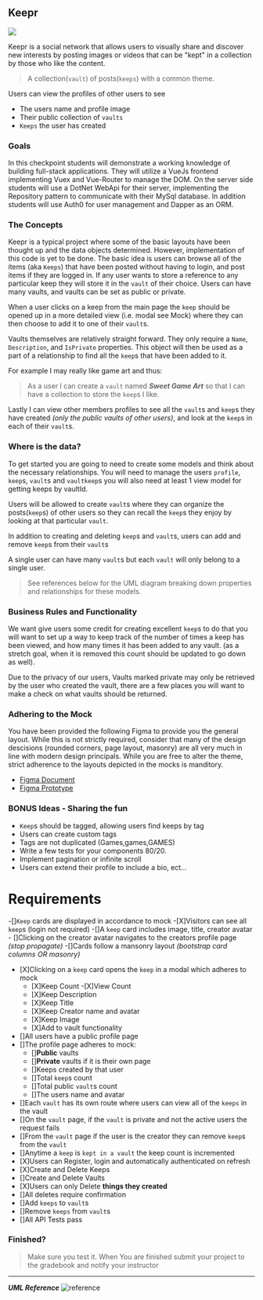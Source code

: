 ## Keepr

<img class="img-responsive" src="https://images.unsplash.com/photo-1462045504115-6c1d931f07d1?ixlib=rb-1.2.1&auto=format&fit=crop&w=1951&q=80">

Keepr is a social network that allows users to visually share and discover new interests by posting images or videos that can be "kept" in a collection by those who like the content.

> A collection(`vault`) of posts(`keeps`) with a common theme.

Users can view the profiles of other users to see

- The users name and profile image
- Their public collection of `vaults`
- `Keeps` the user has created

### Goals

In this checkpoint students will demonstrate a working knowledge of building full-stack applications. They will utilize a VueJs frontend implementing Vuex and Vue-Router to manage the DOM. On the server side students will use a DotNet WebApi for their server, implementing the Repository pattern to communicate with their MySql database. In addition students will use Auth0 for user management and Dapper as an ORM.

### The Concepts

Keepr is a typical project where some of the basic layouts have been thought up and the data objects determined. However, implementation of this code is yet to be done. The basic idea is users can browse all of the items (aka `Keeps`) that have been posted without having to login, and post items if they are logged in. If any user wants to store a reference to any particular keep they will store it in the `vault` of their choice. Users can have many vaults, and vaults can be set as public or private.

When a user clicks on a keep from the main page the `keep` should be opened up in a more detailed view (i.e. modal see Mock) where they can then choose to add it to one of their `vault`s.

Vaults themselves are relatively straight forward. They only require a `Name`, `Description`, and `IsPrivate` properties. This object will then be used as a part of a relationship to find all the `keep`s that have been added to it.

For example I may really like game art and thus:

> As a user I can create a `vault` named **_Sweet Game Art_** so that I can have a collection to store the `keep`s I like.

Lastly I can view other members profiles to see all the `vault`s and `keep`s they have created _(only the public vaults of other users)_, and look at the `keep`s in each of their `vault`s.

### Where is the data?

To get started you are going to need to create some models and think about the necessary relationships. You will need to manage the users `profile`, `keep`s, `vault`s and `vaultkeep`s you will also need at least 1 view model for getting keeps by vaultId.

Users will be allowed to create `vault`s where they can organize the posts(`keep`s) of other users so they can recall the `keep`s they enjoy by looking at that particular `vault`.

In addition to creating and deleting `keep`s and `vault`s, users can add and remove `keep`s from their `vault`s

A single user can have many `vault`s but each `vault` will only belong to a single user.

> See references below for the UML diagram breaking down properties and relationships for these models.

### Business Rules and Functionality

We want give users some credit for creating excellent `keep`s to do that you will want to set up a way to keep track of the number of times a keep has been viewed, and how many times it has been added to any vault. (as a stretch goal, when it is removed this count should be updated to go down as well).

Due to the privacy of our users, Vaults marked private may only be retrieved by the user who created the vault, there are a few places you will want to make a check on what vaults should be returned.

### Adhering to the Mock

You have been provided the following Figma to provide you the general layout. While this is not strictly required, consider that many of the design descisions (rounded corners, page layout, masonry) are all very much in line with modern design principals. While you are free to alter the theme, strict adherence to the layouts depicted in the mocks is manditory.

- [Figma Document](https://www.figma.com/file/Uui3335TxIEXWzgp4xrX9r/Keepr?node-id=0%3A1)
- [Figma Prototype](https://www.figma.com/proto/Uui3335TxIEXWzgp4xrX9r/Keepr?node-id=1%3A53&scaling=min-zoom)

### BONUS Ideas - Sharing the fun

- `Keep`s should be tagged, allowing users find keeps by tag
- Users can create custom tags
- Tags are not duplicated (Games,games,GAMES)
- Write a few tests for your components 80/20.
- Implement pagination or infinite scroll
- Users can extend their profile to include a bio, ect...

# Requirements

-[]`Keep` cards are displayed in accordance to mock -[X]Visitors can see all `keep`s (login not required)
-[]A `keep` card includes image, title, creator avatar - []Clicking on the creator avatar navigates to the creators profile page _(stop propagate)_
-[]Cards follow a mansonry layout _(bootstrap card columns OR masonry)_

- [X]Clicking on a `keep` card opens the `keep` in a modal which adheres to mock
  - [X]Keep Count -[X]View Count
  - [X]Keep Description
  - [X]Keep Title
  - [X]Keep Creator name and avatar
  - [X]Keep Image
  - [X]Add to vault functionality
- []All users have a public profile page
- []The profile page adheres to mock:
  - []**Public** vaults
  - []**Private** vaults if it is their own page
  - []Keeps created by that user
  - []Total `keep`s count
  - []Total public `vault`s count
  - []The users name and avatar
- []Each `vault` has its own route where users can view all of the `keeps` in the vault
- []On the `vault` page, if the `vault` is private and not the active users the request fails
- []From the `vault` page if the user is the creator they can remove `keep`s from the `vault`
- []Anytime a `keep` is `kept in a vault` the keep count is incremented
- [X]Users can Register, login and automatically authenticated on refresh
- [X]Create and Delete Keeps
- []Create and Delete Vaults
- [X]Users can only Delete **things they created**
- []All deletes require confirmation
- []Add `keeps` to `vault`s
- []Remove `keeps` from `vault`s
- []All API Tests pass

### Finished?

> Make sure you test it. When You are finished submit your project to the gradebook and notify your instructor

---

**_UML Reference_**
![reference](./References.png)
